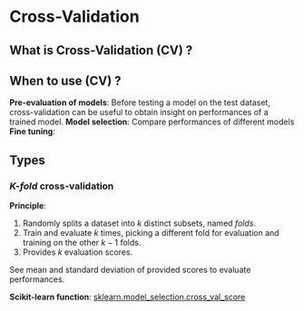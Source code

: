 # Cross-Validation

## What is Cross-Validation (CV) ? 

## When to use (CV) ? 

**Pre-evaluation of models**: Before testing a model on the test dataset, cross-validation can be useful to obtain insight on performances of a trained model.
**Model selection**: Compare performances of different models 
**Fine tuning**: 

## Types
### *K-fold* cross-validation
**Principle**: 
1. Randomly splits a dataset into $k$ distinct subsets, named *folds*.
2. Train and evaluate $k$ times, picking a different fold for evaluation and training on the other $k-1$ folds.
3. Provides $k$ evaluation scores. 

See mean and standard deviation of provided scores to evaluate performances.

**Scikit-learn function**: [sklearn.model_selection.cross_val_score](https://scikit-learn.org/stable/modules/generated/sklearn.model_selection.cross_val_score.html)

### 